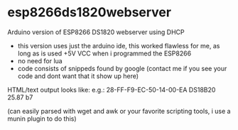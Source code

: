# esp8266ds1820webserver
Arduino version of ESP8266 DS1820 webserver using DHCP

- this version uses just the arduino ide, this worked flawless for me, as long as is used +5V VCC when i programmed the ESP8266
- no need for lua
- code consists of snippeds found by google (contact me if you see your code and dont want that it show up here)

HTML/text output looks like: 
<sensor address> <sensor type> <temperature value in celsius> <crc checksum>
e.g.:
28-FF-F9-EC-50-14-00-EA DS18B20 25.87 b7

(can easily parsed with wget and awk or your favorite scripting tools, i use a munin plugin to do this)



